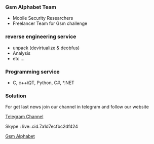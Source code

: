 ### Gsm Alphabet Team
- Mobile Security Researchers
- Freelancer Team for Gsm challenge

### reverse engineering service
- unpack (devirtualize & deobfus)
- Analysis
- etc ...

### Programming service
- C, c++\QT, Python, C#, *.NET

### Solution
For get last news join our channel in telegram and follow our website 
<p><a href="https://t.me/Alephgsm">Telegram Channel</a></p>
Skype : live:.cid.7a1d7ecfbc2df424
<p><a href="https://alephgsm.com/">Gsm Alphabet</a></p>

